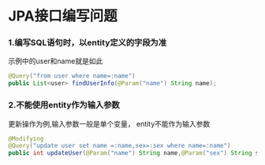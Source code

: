 # JPA接口编写问题

### 1.编写SQL语句时，以entity定义的字段为准

示例中的user和name就是如此

```java
@Query("from user where name=:name")
public List<user> findUserInfo(@Param("name") String name);
```

### 2.不能使用entity作为输入参数

更新操作为例,输入参数一般是单个变量， entity不能作为输入参数

```java
@Modifying
@Query("update user set name =:name,sex=:sex where name=:name")
public int updateUser(@Param("name") String name,@Param("sex") String sex);
```

